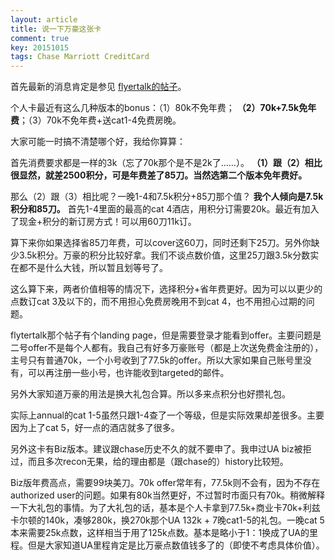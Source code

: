 ```yaml
---
layout: article
title: 说一下万豪这张卡
comment: true
key: 20151015
tags: Chase Marriott CreditCard
---
```


首先最新的消息肯定是参见
[flyertalk的帖子](http://www.flyertalk.com/forum/chase-ultimate-rewards/1271936-again-70k-80k-points-1-night-no-fee-1st-yr-marriott-premier-visa.html)。

个人卡最近有这么几种版本的bonus：（1）80k不免年费；
**（2）70k+7.5k免年费**；（3）70k不免年费+送cat1-4免费房晚。

大家可能一时搞不清楚哪个好，我给你算算：

首先消费要求都是一样的3k（忘了70k那个是不是2k了……）。
**（1）跟（2）相比很显然，就差2500积分，可是年费差了85刀。当然选第二个版本免年费好。**

那么（2）跟（3）相比呢？一晚1-4和7.5k积分+85刀那个值？
**我个人倾向是7.5k积分和85刀。**
首先1-4里面的最高的cat 4酒店，用积分订需要20k。最近有加入了现金+积分的新订房方式！可以用60刀11k订。

算下来你如果选择省85刀年费，可以cover这60刀，同时还剩下25刀。另外你缺少3.5k积分。万豪的积分比较好拿。我们不谈点数价值，这里25刀跟3.5k分数实在都不是什么大钱，所以暂且划等号了。

这么算下来，两者价值相等的情况下，选择积分+省年费更好。因为可以以更少的点数订cat 3及以下的，而不用担心免费房晚用不到cat 4，也不用担心过期的问题。

flytertalk那个帖子有个landing page，但是需要登录才能看到offer。主要问题是二号offer不是每个人都有。我自己有好多万豪账号（都是上次送免费金注册的），主号只有普通70k，一个小号收到了77.5k的offer。所以大家如果自己账号里没有，可以再注册一些小号，也许能收到targeted的邮件。

另外大家知道万豪的用法是换大礼包合算。所以多来点积分也好攒礼包。

实际上annual的cat 1-5虽然只跟1-4查了一个等级，但是实际效果却差很多。主要因为上了cat 5，好一点的酒店就多了很多。

另外这卡有Biz版本。建议跟chase历史不久的就不要申了。我申过UA biz被拒过，而且多次recon无果，给的理由都是（跟chase的）history比较短。

Biz版年费高点，需要99块美刀。70k offer常年有，77.5k则不会有，因为不存在authorized user的问题。如果有80k当然更好，不过暂时市面只有70k。稍微解释一下大礼包的事情。为了大礼包的话，基本是个人卡拿到77.5k+商业卡70k+利兹卡尔顿的140k，凑够280k，换270k那个UA 132k + 7晚cat1-5的礼包。一晚cat 5本来需要25k点数，这样相当于用了125k点数。基本是略小于1：1换成了UA的里程。但是大家知道UA里程肯定是比万豪点数值钱多了的（即使不考虑具体价值）。
